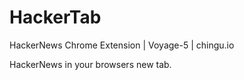 # HackerTab
HackerNews Chrome Extension | Voyage-5 | chingu.io

HackerNews in your browsers new tab.